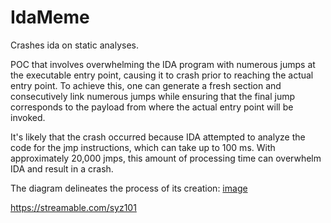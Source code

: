 # IdaMeme
Crashes ida on static analyses.

POC that involves overwhelming the IDA program with numerous jumps at the executable entry point, causing it to crash prior to reaching the actual entry point. To achieve this, one can generate a fresh section and consecutively link numerous jumps while ensuring that the final jump corresponds to the payload from where the actual entry point will be invoked.

It's likely that the crash occurred because IDA attempted to analyze the code for the jmp instructions, which can take up to 100 ms. With approximately 20,000 jmps, this amount of processing time can overwhelm IDA and result in a crash.

The diagram delineates the process of its creation:
[image](https://i.imgur.com/vqv7zda.png)

https://streamable.com/syz101
